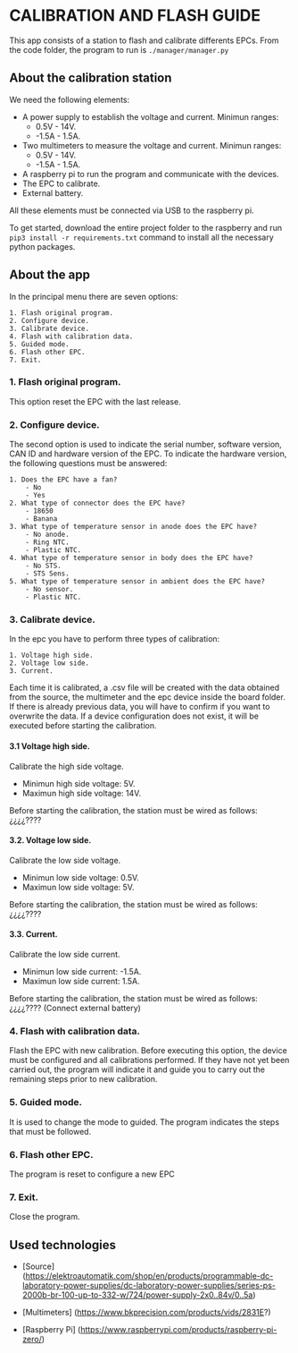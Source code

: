 # CALIBRATION AND FLASH GUIDE
This app consists of a station to flash and calibrate differents EPCs.
From the code folder, the program to run is ```./manager/manager.py```

## About the calibration station
We need the following elements:
- A power supply to establish the voltage and current. Minimun ranges:
    -   0.5V - 14V.
    -   -1.5A - 1.5A.
- Two multimeters to measure the voltage and current. Minimun ranges:
    -   0.5V - 14V.
    -   -1.5A - 1.5A.
- A raspberry pi to run the program and communicate with the devices.
- The EPC to calibrate.
- External battery.

All these elements must be connected via USB to the raspberry pi.

To get started, download the entire project folder to the raspberry and run ```pip3 install -r requirements.txt``` command to install all the necessary python packages.


## About the app
In the principal menu there are seven options:
    
    1. Flash original program.
    2. Configure device.
    3. Calibrate device.
    4. Flash with calibration data.
    5. Guided mode.
    6. Flash other EPC.
    7. Exit.


### 1. Flash original program.
This option reset the EPC with the last release.


### 2. Configure device.
The second option is used to indicate the serial number, software version, CAN ID and hardware version of the EPC.
To indicate the hardware version, the following questions must be answered:

    1. Does the EPC have a fan?
        - No
        - Yes
    2. What type of connector does the EPC have?
        - 18650
        - Banana
    3. What type of temperature sensor in anode does the EPC have?
        - No anode.
        - Ring NTC.
        - Plastic NTC.
    4. What type of temperature sensor in body does the EPC have?
        - No STS.
        - STS Sens.
    5. What type of temperature sensor in ambient does the EPC have?
        - No sensor.
        - Plastic NTC.


### 3. Calibrate device.
In the epc you have to perform three types of calibration:

    1. Voltage high side.
    2. Voltage low side.
    3. Current.

Each time it is calibrated, a .csv file will be created with the data obtained from the source, the multimeter and the epc device inside the board folder. If there is already previous data, you will have to confirm if you want to overwrite the data.
If a device configuration does not exist, it will be executed before starting the calibration.

#### 3.1 Voltage high side.
Calibrate the high side voltage.
- Minimun high side voltage: 5V.
- Maximun high side voltage: 14V.

Before starting the calibration, the station must be wired as follows:
¿¿¿¿????

#### 3.2. Voltage low side.
Calibrate the low side voltage.
- Minimun low side voltage: 0.5V.
- Maximun low side voltage: 5V.

Before starting the calibration, the station must be wired as follows:
¿¿¿¿????

#### 3.3. Current.
Calibrate the low side current.
- Minimun low side current: -1.5A.
- Maximun low side current: 1.5A.

Before starting the calibration, the station must be wired as follows:
¿¿¿¿????
(Connect external battery)

### 4. Flash with calibration data.
Flash the EPC with new calibration.
Before executing this option, the device must be configured and all calibrations performed. If they have not yet been carried out, the program will indicate it and guide you to carry out the remaining steps prior to new calibration.


### 5. Guided mode.
It is used to change the mode to guided. The program indicates the steps that must be followed.


### 6. Flash other EPC.
The program is reset to configure a new EPC


### 7. Exit.
Close the program.


## Used technologies
* [Source] (https://elektroautomatik.com/shop/en/products/programmable-dc-laboratory-power-supplies/dc-laboratory-power-supplies/series-ps-2000b-br-100-up-to-332-w/724/power-supply-2x0..84v/0..5a)

* [Multimeters] (https://www.bkprecision.com/products/vids/2831E?)

* [Raspberry Pi] (https://www.raspberrypi.com/products/raspberry-pi-zero/)